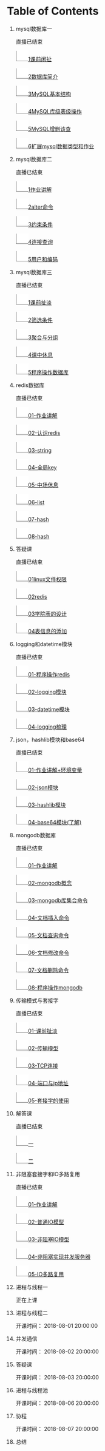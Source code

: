 # Table of Contents



1. mysql数据库一

     直播已结束

     *![img](list-style.png)*[1课前闲扯](https://www.shiguangkey.com/video/2298?videoId=15990&classId=2637)

     *![img](list-style.png)*[2数据库简介](https://www.shiguangkey.com/video/2298?videoId=15991&classId=2637)

     *![img](list-style.png)*[3MySQL基本结构](https://www.shiguangkey.com/video/2298?videoId=15992&classId=2637)

     *![img](list-style.png)*[4MySQL库级表级操作](https://www.shiguangkey.com/video/2298?videoId=15993&classId=2637)

     *![img](list-style.png)*[5MySQL增删该查](https://www.shiguangkey.com/video/2298?videoId=15994&classId=2637)

     *![img](list-style.png)*[6扩展mysql数据类型和作业](https://www.shiguangkey.com/video/2298?videoId=15995&classId=2637)

   

2. mysql数据库二

   直播已结束

   *![img](list-style.png)*[1作业讲解](https://www.shiguangkey.com/video/2298?videoId=16233&classId=2637)

   *![img](list-style.png)*[2alter命令](https://www.shiguangkey.com/video/2298?videoId=16234&classId=2637)

   *![img](list-style.png)*[3约束条件](https://www.shiguangkey.com/video/2298?videoId=16235&classId=2637)

   *![img](list-style.png)*[4连接查询](https://www.shiguangkey.com/video/2298?videoId=16236&classId=2637)

   *![img](list-style.png)*[5用户和编码](https://www.shiguangkey.com/video/2298?videoId=16237&classId=2637)



3. mysql数据库三

     直播已结束

     *![img](list-style.png)*[1课前扯淡](https://www.shiguangkey.com/video/2298?videoId=16425&classId=2637)

     *![img](list-style.png)*[2筛选条件](https://www.shiguangkey.com/video/2298?videoId=16426&classId=2637)

     *![img](list-style.png)*[3聚合与分组](https://www.shiguangkey.com/video/2298?videoId=16427&classId=2637)

     *![img](list-style.png)*[4课中休息](https://www.shiguangkey.com/video/2298?videoId=16428&classId=2637)

     *![img](list-style.png)*[5程序操作数据库](https://www.shiguangkey.com/video/2298?videoId=16429&classId=2637)

  

4. redis数据库

   直播已结束

   *![img](list-style.png)*[01-作业讲解](https://www.shiguangkey.com/video/2298?videoId=16651&classId=2637)

   *![img](list-style.png)*[02-认识redis](https://www.shiguangkey.com/video/2298?videoId=16652&classId=2637)

   *![img](list-style.png)*[03-string](https://www.shiguangkey.com/video/2298?videoId=16653&classId=2637)

   *![img](list-style.png)*[04-全局key](https://www.shiguangkey.com/video/2298?videoId=16654&classId=2637)

   *![img](list-style.png)*[05-中场休息](https://www.shiguangkey.com/video/2298?videoId=16655&classId=2637)

   *![img](list-style.png)*[06-list](https://www.shiguangkey.com/video/2298?videoId=16656&classId=2637)

   *![img](list-style.png)*[07-hash](https://www.shiguangkey.com/video/2298?videoId=16657&classId=2637)

   *![img](list-style.png)*[08-hash](https://www.shiguangkey.com/video/2298?videoId=16658&classId=2637)



5. 答疑课

     直播已结束

     *![img](list-style.png)*[01linux文件权限](https://www.shiguangkey.com/video/2298?videoId=16799&classId=2637)

     *![img](list-style.png)*[02redis](https://www.shiguangkey.com/video/2298?videoId=16800&classId=2637)

     *![img](list-style.png)*[03学院表的设计](https://www.shiguangkey.com/video/2298?videoId=16801&classId=2637)

     *![img](list-style.png)*[04表信息的添加](https://www.shiguangkey.com/video/2298?videoId=16802&classId=2637)

     

6. logging和datetime模块

     直播已结束

     *![img](list-style.png)*[01-程序操作redis](https://www.shiguangkey.com/video/2298?videoId=17325&classId=2637)

     *![img](list-style.png)*[02-logging模块](https://www.shiguangkey.com/video/2298?videoId=17326&classId=2637)

     *![img](list-style.png)*[03-datetime模块](https://www.shiguangkey.com/video/2298?videoId=17327&classId=2637)

     *![img](list-style.png)*[04-logging梳理](https://www.shiguangkey.com/video/2298?videoId=17328&classId=2637)

  

7. json，hashlib模块和base64

   直播已结束

   *![img](list-style.png)*[01-作业讲解+环境变量](https://www.shiguangkey.com/video/2298?videoId=17546&classId=2637)

   *![img](list-style.png)*[02-json模块](https://www.shiguangkey.com/video/2298?videoId=17547&classId=2637)

   *![img](list-style.png)*[03-hashlib模块](https://www.shiguangkey.com/video/2298?videoId=17548&classId=2637)

   *![img](list-style.png)*[04-base64模块(了解)](https://www.shiguangkey.com/video/2298?videoId=17549&classId=2637)



8. mongodb数据库

   直播已结束

   *![img](list-style.png)*[01-作业讲解](https://www.shiguangkey.com/video/2298?videoId=17811&classId=2637)

   *![img](list-style.png)*[02-mongodb概念](https://www.shiguangkey.com/video/2298?videoId=17812&classId=2637)

   *![img](list-style.png)*[03-mongodb库集合命令](https://www.shiguangkey.com/video/2298?videoId=17813&classId=2637)

   *![img](list-style.png)*[04-文档插入命令](https://www.shiguangkey.com/video/2298?videoId=17814&classId=2637)

   *![img](list-style.png)*[05-文档查询命令](https://www.shiguangkey.com/video/2298?videoId=17815&classId=2637)

   *![img](list-style.png)*[06-文档修改命令](https://www.shiguangkey.com/video/2298?videoId=17816&classId=2637)

   *![img](list-style.png)*[07-文档删除命令](https://www.shiguangkey.com/video/2298?videoId=17817&classId=2637)

   *![img](list-style.png)*[08-程序操作mongodb](https://www.shiguangkey.com/video/2298?videoId=17818&classId=2637)



9. 传输模式与套接字

     直播已结束

     *![img](list-style.png)*[01-课前扯淡](https://www.shiguangkey.com/video/2298?videoId=18008&classId=2637)

     *![img](list-style.png)*[02-传输模型](https://www.shiguangkey.com/video/2298?videoId=18009&classId=2637)

     *![img](list-style.png)*[03-TCP连接](https://www.shiguangkey.com/video/2298?videoId=18010&classId=2637)

     *![img](list-style.png)*[04-端口与ip地址](https://www.shiguangkey.com/video/2298?videoId=18011&classId=2637)

     *![img](list-style.png)*[05-套接字的使用](https://www.shiguangkey.com/video/2298?videoId=18012&classId=2637)

  

10. 解答课

    直播已结束

    *![img](list-style.png)*[一](https://www.shiguangkey.com/video/2298?videoId=18153&classId=2637)

    *![img](list-style.png)*[二](https://www.shiguangkey.com/video/2298?videoId=18154&classId=2637)

    

11. 非阻塞套接字和IO多路复用

    直播已结束

    *![img](list-style.png)*[01-作业讲解](https://www.shiguangkey.com/video/2298?videoId=18644&classId=2637)

    *![img](list-style.png)*[02-普通IO模型](https://www.shiguangkey.com/video/2298?videoId=18645&classId=2637)

    *![img](list-style.png)*[03-非阻塞IO模型](https://www.shiguangkey.com/video/2298?videoId=18646&classId=2637)

    *![img](list-style.png)*[04-非阻塞实现并发服务器](https://www.shiguangkey.com/video/2298?videoId=18647&classId=2637)

    *![img](list-style.png)*[05-IO多路复用](https://www.shiguangkey.com/video/2298?videoId=18648&classId=2637)



12. 进程与线程一

      正在上课

13. 进程与线程二

      开课时间： 2018-08-01 20:00:00

14. 并发通信

      开课时间： 2018-08-02 20:00:00

15. 答疑课

      开课时间： 2018-08-03 20:00:00

16. 进程与线程池

      开课时间： 2018-08-06 20:00:00

17. 协程

      开课时间： 2018-08-07 20:00:00

18. 总结